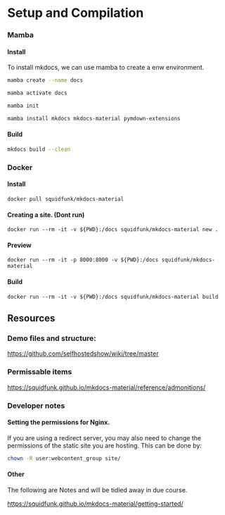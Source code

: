 # Setup and Compilation

### Mamba

#### Install 
To install mkdocs, we can use mamba to create a enw environment. 
```bash
mamba create --name docs

mamba activate docs

mamba init

mamba install mkdocs mkdocs-material pymdown-extensions
```

#### Build
```bash 
mkdocs build --clean
```

### Docker

#### Install
```docker pull squidfunk/mkdocs-material```

#### Creating a site. (Dont run)
```docker run --rm -it -v ${PWD}:/docs squidfunk/mkdocs-material new .```

#### Preview 
```docker run --rm -it -p 8000:8000 -v ${PWD}:/docs squidfunk/mkdocs-material```

#### Build 
```docker run --rm -it -v ${PWD}:/docs squidfunk/mkdocs-material build```


## Resources
### Demo files and structure: 
https://github.com/selfhostedshow/wiki/tree/master
### Permissable items
https://squidfunk.github.io/mkdocs-material/reference/admonitions/



### Developer notes

#### Setting the permissions for Nginx. 
If you are using a redirect server, you may also need to change the permissions of the static site you are hosting. This can be done by: 

```bash 
chown -R user:webcontent_group site/
```

#### Other
The following are Notes and will be tidied away in due course. 

https://squidfunk.github.io/mkdocs-material/getting-started/